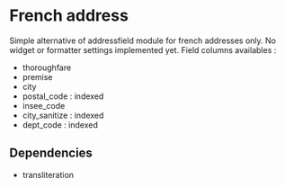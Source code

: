 French address
================

Simple alternative of addressfield module for french addresses only.
No widget or formatter settings implemented yet.
Field columns availables :
* thoroughfare
* premise
* city
* postal_code : indexed
* insee_code
* city_sanitize : indexed
* dept_code : indexed

Dependencies
-------------

* transliteration